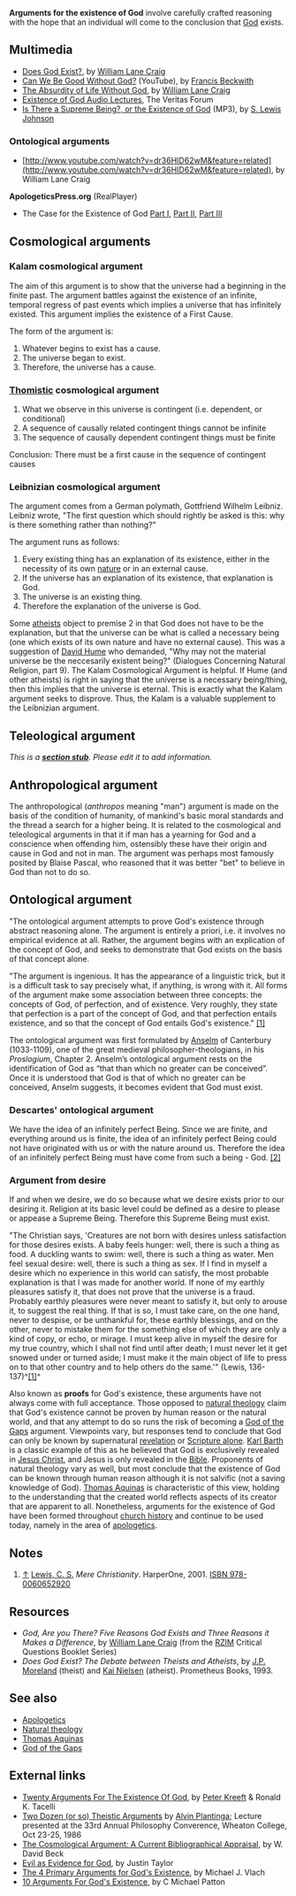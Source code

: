 **Arguments for the existence of God** involve carefully crafted
reasoning with the hope that an individual will come to the
conclusion that [God](God "God") exists.

## Multimedia

-   [Does God Exist?](http://www.veritas.org/media/talks/147), by
    [William Lane Craig](William_Lane_Craig "William Lane Craig")
-   [Can We Be Good Without God?](http://www.youtube.com/watch?v=YR0DXFcpGZI&feature=related)
    (YouTube), by
    [Francis Beckwith](Francis_Beckwith "Francis Beckwith")
-   [The Absurdity of Life Without God](http://www.youtube.com/watch?v=rWRoJ9myovY&feature=feedu),
    by [William Lane Craig](William_Lane_Craig "William Lane Craig")
-   [Existence of God Audio Lectures](http://www.veritas.org/3.0_media/topics/17),
    The Veritas Forum
-   [Is There a Supreme Being?, or the Existence of God](http://www.believerschapeldallas.org/audio/slj-69_systematic-theology/002_SLJ_69_32K.mp3)
    (MP3), by [S. Lewis Johnson](S._Lewis_Johnson "S. Lewis Johnson")

### Ontological arguments

* [http://www.youtube.com/watch?v=dr36HID62wM&feature=related](http://www.youtube.com/watch?v=dr36HID62wM&feature=related), by William Lane Craig

**ApologeticsPress.org** (RealPlayer)

-   The Case for the Existence of God
    [Part I](http://www.apologeticspress.org/audio/rsf1-l05.rm),
    [Part II](http://www.apologeticspress.org/audio/rsf1-l06.rm),
    [Part III](http://www.apologeticspress.org/audio/rsf1-l07.rm)

## Cosmological arguments

### Kalam cosmological argument

The aim of this argument is to show that the universe had a
beginning in the finite past. The argument battles against the
existence of an infinite, temporal regress of past events which
implies a universe that has infinitely existed. This argument
implies the existence of a First Cause.

The form of the argument is:

1.  Whatever begins to exist has a cause.
2.  The universe began to exist.
3.  Therefore, the universe has a cause.

### [Thomistic](Thomism "Thomism") cosmological argument

1.  What we observe in this universe is contingent (i.e. dependent,
    or conditional)
2.  A sequence of causally related contingent things cannot be
    infinite
3.  The sequence of causally dependent contingent things must be
    finite

Conclusion: There must be a first cause in the sequence of
contingent causes

### Leibnizian cosmological argument

The argument comes from a German polymath, Gottfriend Wilhelm
Leibniz. Leibniz wrote, "The first question which should rightly be
asked is this: why is there something rather than nothing?"

The argument runs as follows:

1.  Every existing thing has an explanation of its existence,
    either in the necessity of its own [nature](Nature "Nature") or in
    an external cause.
2.  If the universe has an explanation of its existence, that
    explanation is God.
3.  The universe is an existing thing.
4.  Therefore the explanation of the universe is God.

Some [atheists](Atheism "Atheism") object to premise 2 in that God
does not have to be the explanation, but that the universe can be
what is called a necessary being (one which exists of its own
nature and have no external cause). This was a suggestion of
[David Hume](David_Hume "David Hume") who demanded, "Why may not
the material universe be the neccesarily existent being?"
(Dialogues Concerning Natural Religion, part 9). The Kalam
Cosmological Argument is helpful. If Hume (and other atheists) is
right in saying that the universe is a necessary being/thing, then
this implies that the universe is eternal. This is exactly what the
Kalam argument seeks to disprove. Thus, the Kalam is a valuable
supplement to the Leibnizian argument.

## Teleological argument

*This is a **[section stub](http://www.theopedia.com/Category:Theopedia_sectionstubs "Category:Theopedia sectionstubs")**. Please edit it to add information.*
## Anthropological argument

The anthropological (*anthropos* meaning "man") argument is made on
the basis of the condition of humanity, of mankind's basic moral
standards and the thread a search for a higher being. It is related
to the cosmological and teleological arguments in that it if man
has a yearning for God and a conscience when offending him,
ostensibly these have their origin and cause in God and not in man.
The argument was perhaps most famously posited by Blaise Pascal,
who reasoned that it was better "bet" to believe in God than not to
do so.

## Ontological argument

"The ontological argument attempts to prove God's existence through
abstract reasoning alone. The argument is entirely a priori, i.e.
it involves no empirical evidence at all. Rather, the argument
begins with an explication of the concept of God, and seeks to
demonstrate that God exists on the basis of that concept alone.

"The argument is ingenious. It has the appearance of a linguistic
trick, but it is a difficult task to say precisely what, if
anything, is wrong with it. All forms of the argument make some
association between three concepts: the concepts of God, of
perfection, and of existence. Very roughly, they state that
perfection is a part of the concept of God, and that perfection
entails existence, and so that the concept of God entails God's
existence."
[[1]](http://www.philosophyofreligion.info/ontological.html)

The ontological argument was first formulated by
[Anselm](Anselm "Anselm") of Canterbury (1033-1109), one of the
great medieval philosopher-theologians, in his *Proslogium*,
Chapter 2. Anselm’s ontological argument rests on the
identification of God as “that than which no greater can be
conceived”. Once it is understood that God is that of which no
greater can be conceived, Anselm suggests, it becomes evident that
God must exist.

### Descartes' ontological argument

We have the idea of an infinitely perfect Being. Since we are
finite, and everything around us is finite, the idea of an
infinitely perfect Being could not have originated with us or with
the nature around us. Therefore the idea of an infinitely perfect
Being must have come from such a being - God.
[[2]](http://plato.stanford.edu/entries/descartes-ontological/)

### Argument from desire

If and when we desire, we do so because what we desire exists prior
to our desiring it. Religion at its basic level could be defined as
a desire to please or appease a Supreme Being. Therefore this
Supreme Being must exist.

"The Christian says, 'Creatures are not born with desires unless
satisfaction for those desires exists. A baby feels hunger: well,
there is such a thing as food. A duckling wants to swim: well,
there is such a thing as water. Men feel sexual desire: well, there
is such a thing as sex. If I find in myself a desire which no
experience in this world can satisfy, the most probable explanation
is that I was made for another world. If none of my earthly
pleasures satisfy it, that does not prove that the universe is a
fraud. Probably earthly pleasures were never meant to satisfy it,
but only to arouse it, to suggest the real thing. If that is so, I
must take care, on the one hand, never to despise, or be unthankful
for, these earthly blessings, and on the other, never to mistake
them for the something else of which they are only a kind of copy,
or echo, or mirage. I must keep alive in myself the desire for my
true country, which I shall not find until after death; I must
never let it get snowed under or turned aside; I must make it the
main object of life to press on to that other country and to help
others do the same.'" (Lewis, 136-137)^[[1]](#note-0)^

Also known as **proofs** for God's existence, these arguments have
not always come with full acceptance. Those opposed to
[natural theology](Natural_theology "Natural theology") claim that
God's existence cannot be proven by human reason or the natural
world, and that any attempt to do so runs the risk of becoming a
[God of the Gaps](God_of_the_Gaps "God of the Gaps") argument.
Viewpoints vary, but responses tend to conclude that God can only
be known by supernatural
[revelation](Special_revelation "Special revelation") or
[Scripture alone](Scripture_alone "Scripture alone").
[Karl Barth](Karl_Barth "Karl Barth") is a classic example of this
as he believed that God is exclusively revealed in
[Jesus Christ](Jesus_Christ "Jesus Christ"), and Jesus is only
revealed in the [Bible](Bible "Bible"). Proponents of natural
theology vary as well, but most conclude that the existence of God
can be known through human reason although it is not salvific (not
a saving knowledge of God).
[Thomas Aquinas](Thomas_Aquinas "Thomas Aquinas") is characteristic
of this view, holding to the understanding that the created world
reflects aspects of its creator that are apparent to all.
Nonetheless, arguments for the existence of God have been formed
throughout [church history](Church_history "Church history") and
continue to be used today, namely in the area of
[apologetics](Apologetics "Apologetics").

## Notes

1.  [↑](#ref-0) [Lewis, C. S.](C._S._Lewis "C. S. Lewis")
    *Mere Christianity*. HarperOne, 2001.
    [ISBN 978-0060652920](http://www.theopedia.com/Special:BookSources/9780060652920)

## Resources

-   *God, Are you There? Five Reasons God Exists and Three Reasons it Makes a Difference*,
    by [William Lane Craig](William_Lane_Craig "William Lane Craig")
    (from the [RZIM](http://www.rzim.org) Critical Questions Booklet
    Series)
-   *Does God Exist? The Debate between Theists and Atheists*, by
    [J.P. Moreland](J.P._Moreland "J.P. Moreland") (theist) and
    [Kai Nielsen](index.php?title=Kai_Nielsen&action=edit&redlink=1 "Kai Nielsen (page does not exist)")
    (atheist). Prometheus Books, 1993.

## See also

-   [Apologetics](Apologetics "Apologetics")
-   [Natural theology](Natural_theology "Natural theology")
-   [Thomas Aquinas](Thomas_Aquinas "Thomas Aquinas")
-   [God of the Gaps](God_of_the_Gaps "God of the Gaps")

## External links

-   [Twenty Arguments For The Existence Of God](http://www.peterkreeft.com/topics-more/20_arguments-gods-existence.htm),
    by [Peter Kreeft](Peter_Kreeft "Peter Kreeft") & Ronald K. Tacelli
-   [Two Dozen (or so) Theistic Arguments](http://www.homestead.com/philofreligion/files/Theisticarguments.html)
    by [Alvin Plantinga](Alvin_Plantinga "Alvin Plantinga"); Lecture
    presented at the 33rd Annual Philosophy Converence, Wheaton
    College, Oct 23-25, 1986
-   [The Cosmological Argument: A Current Bibliographical Appraisal](http://www.apologetics.com/default.jsp?bodycontent=/articles/theistic_apologetics/beck-cosmology.html),
    by W. David Beck
-   [Evil as Evidence for God](http://theologica.blogspot.com/2005/11/evil-as-evidence-for-god.html),
    by Justin Taylor
-   [The 4 Primary Arguments for God's Existence](http://theologicalstudies.org/resource-library/philosophy-dictionary/86-4-primary-arguments-for-gods-existence),
    by Michael J. Vlach
-   [10 Arguments For God's Existence](http://www.reclaimingthemind.org/blog/2008/11/10-arguments-for-gods-existence/),
    by C Michael Patton



